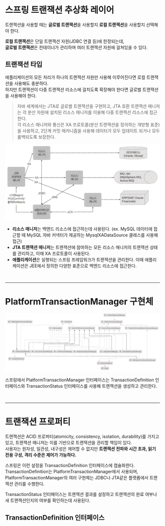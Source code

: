 # 스프링 트랜잭션 추상화 레이어

트랜잭션을 사용할 때는 **글로벌 트랜잭션**을 사용할지 **로컬 트랜잭션**을 사용할지 선택해야 한다.

**로컬 트랜잭션**은 단일 트랜잭션 자원(JDBC 연결 등)에 한정되는데, <br>
**글로벌 트랜잭션**은 컨테이너가 관리하며 여러 트랜잭션 자원에 걸쳐있을 수 있다.

## 트랜잭션 타입

애플리케이션의 모든 처리가 하나의 트랜잭션 자원만 사용해 이루어진다면 로컬 트랜잭션을 사용해도 충분하다. <br>
하지만 트랜잭션이 다중 트랜잭션 리소스에 걸치도록 확장해야 한다면 글로벌 트랜잭션을 사용해야 한다.

> 자바 세계에서는 JTA로 글로벌 트랜잭션을 구현하고, JTA 호환 트랜잭션 매니저는 각 분산 자원에 설치된 리소스 매니저를 이용해 다중 트랜잭션 리소스에 접근한다. <br>
> 각 리소스 매니저와 통신은 XA 프로토콜(분산 트랜잭션을 정의하는 개방형 표준)을 사용하고, 2단계 커밋 매커니즘을 사용해 데이터가 모두 업데이트 되거나 모두 롤백되도록 보장한다.

<img src="img/8.png" width=600 />

- **리소스 매니저**는 백엔드 리소스에 접근하는데 사용된다. (ex. MySQL 데이터에 접근할 때  MySQL 자바 커넥터가 제공하는 MysqlXADataSource 클래스를 사용해 접근) <br>
- **JTA 트랜잭션 매니저**는 트랜잭션에 참여하는 모든 리소스 매니저의 트랜잭션 상태를 관리하고, 이때 XA 프로토콜이 사용된다.
- **애플리케이션**은 실행되는 스프링 프레임워크가 트랜잭션을 관리한다. 이때 애플리케이션은 JEE에서 정의한 다양한 표준으로 백엔드 리소스에 접근한다.

<br>
<hr>

# PlatformTransactionManager 구현체

<img src="img/9.png" width=800 />

스프링에서 PlatformTransactionManager 인터페이스는 TransactionDefinition 인터페이스와 TransactionStatus 인터페이스를 사용해 트랜잭션을 생성하고 관리한다.

<br>
<hr>

# 트랜잭션 프로퍼티

트랜잭션은 ACID 프로퍼티(atomicity, consistency, isolation, durability)를 가지고 있고, 트랜잭션 매니저는 이를 기반으로 트랜잭션을 관리할 책임이 있다. <br>
사용자는 원자성, 일관성, 내구성은 제어할 수 없지만 **트랜잭션 전파와 시간 초과, 읽기 전용 구성, 격리 수준은 제어가 가능하다.**

스프링은 이런 설정을 TransactionDefinition 인터페이스에 캡슐화한다. <br>
TransactionDefinition는 PlatformTransactionManager에서 사용되며, PlatformTransactionManager의 여러 구현체는 JDBC나 JTA같은 플랫폼에서 트랜잭션 관리를 수행한다.

TransactionStatus 인터페이스는 트랜잭션 결과를 설정하고 트랜잭션의 완료 여부나 새 트랜잭션인지의 여부를 확인하는데 사용된다.

## TransactionDefinition 인터페이스




















